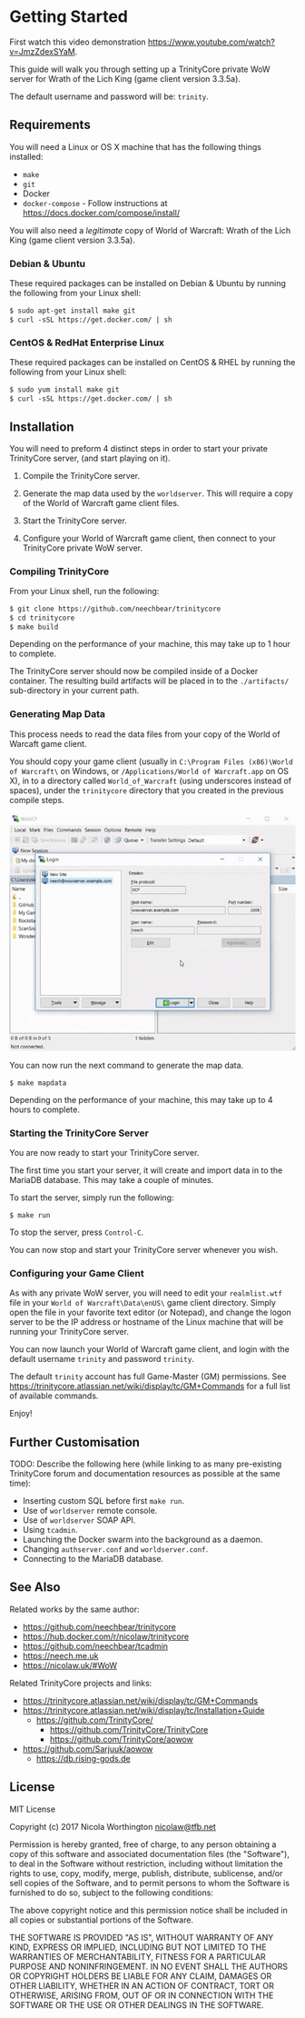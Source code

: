 # Getting Started

First watch this video demonstration
https://www.youtube.com/watch?v=JmzZdexSYaM.

This guide will walk you through setting up a TrinityCore private WoW server for
Wrath of the Lich King (game client version 3.3.5a).

The default username and password will be: `trinity`.


## Requirements

You will need a Linux or OS X machine that has the following things installed:

  * `make`
  * `git`
  * Docker
  * `docker-compose` - Follow instructions at https://docs.docker.com/compose/install/

You will also need a *legitimate* copy of World of Warcraft: Wrath of the Lich
King (game client version 3.3.5a).


### Debian & Ubuntu

These required packages can be installed on Debian & Ubuntu by running the
following from your Linux shell:

    $ sudo apt-get install make git
    $ curl -sSL https://get.docker.com/ | sh


### CentOS & RedHat Enterprise Linux

These required packages can be installed on CentOS & RHEL by running the
following from your Linux shell:

    $ sudo yum install make git
    $ curl -sSL https://get.docker.com/ | sh


## Installation

You will need to preform 4 distinct steps in order to start your private
TrinityCore server, (and start playing on it).

  1. Compile the TrinityCore server.

  2. Generate the map data used by the `worldserver`. This will require a copy
     of the World of Warcraft game client files.

  3. Start the TrinityCore server.

  4. Configure your World of Warcraft game client, then connect to your
     TrinityCore private WoW server.


### Compiling TrinityCore

From your Linux shell, run the following:

    $ git clone https://github.com/neechbear/trinitycore
    $ cd trinitycore
    $ make build

Depending on the performance of your machine, this may take up to 1 hour to
complete.

The TrinityCore server should now be compiled inside of a Docker container. The
resulting build artifacts will be placed in to the `./artifacts/` sub-directory
in your current path.


### Generating Map Data

This process needs to read the data files from your copy of the World of Warcaft
game client.

You should copy your game client (usually in `C:\Program Files
(x86)\World of Warcraft\` on Windows, or `/Applications/World of Warcraft.app`
on OS X), in to a directory called `World_of_Warcraft` (using underscores
instead of spaces), under the `trinitycore` directory that you created in the
previous compile steps.

![Copying C:\Program Files (x86)\World of Warcraft\ to ~/trinitycore/World_of_Warcraft](.GettingStarted1.gif)

You can now run the next command to generate the map data.

    $ make mapdata

Depending on the performance of your machine, this may take up to 4 hours to
complete.


### Starting the TrinityCore Server

You are now ready to start your TrinityCore server.

The first time you start your server, it will create and import data in to the
MariaDB database. This may take a couple of minutes.

To start the server, simply run the following:

    $ make run

To stop the server, press `Control-C`.

You can now stop and start your TrinityCore server whenever you wish.


### Configuring your Game Client

As with any private WoW server, you will need to edit your `realmlist.wtf` file
in your `World of Warcraft\Data\enUS\` game client directory. Simply open the
file in your favorite text editor (or Notepad), and change the logon server to
be the IP address or hostname of the Linux machine that will be running your
TrinityCore server.

You can now launch your World of Warcraft game client, and login with the
default username `trinity` and password `trinity`.

The default `trinity` account has full Game-Master (GM) permissions. See
https://trinitycore.atlassian.net/wiki/display/tc/GM+Commands for a full list of
available commands.

Enjoy!


## Further Customisation

TODO: Describe the following here (while linking to as many pre-existing
TrinityCore forum and documentation resources as possible at the same time):

  * Inserting custom SQL before first `make run`.
  * Use of `worldserver` remote console.
  * Use of `worldserver` SOAP API.
  * Using `tcadmin`.
  * Launching the Docker swarm into the background as a daemon.
  * Changing `authserver.conf` and `worldserver.conf`.
  * Connecting to the MariaDB database.


## See Also

Related works by the same author:

  * https://github.com/neechbear/trinitycore
  * https://hub.docker.com/r/nicolaw/trinitycore
  * https://github.com/neechbear/tcadmin
  * https://neech.me.uk
  * https://nicolaw.uk/#WoW

Related TrinityCore projects and links:

  * https://trinitycore.atlassian.net/wiki/display/tc/GM+Commands
  * https://trinitycore.atlassian.net/wiki/display/tc/Installation+Guide
    * https://github.com/TrinityCore/
      * https://github.com/TrinityCore/TrinityCore
      * https://github.com/TrinityCore/aowow
  * https://github.com/Sarjuuk/aowow
    * https://db.rising-gods.de


## License

MIT License

Copyright (c) 2017 Nicola Worthington <nicolaw@tfb.net>

Permission is hereby granted, free of charge, to any person obtaining a copy
of this software and associated documentation files (the "Software"), to deal
in the Software without restriction, including without limitation the rights
to use, copy, modify, merge, publish, distribute, sublicense, and/or sell
copies of the Software, and to permit persons to whom the Software is
furnished to do so, subject to the following conditions:

The above copyright notice and this permission notice shall be included in all
copies or substantial portions of the Software.

THE SOFTWARE IS PROVIDED "AS IS", WITHOUT WARRANTY OF ANY KIND, EXPRESS OR
IMPLIED, INCLUDING BUT NOT LIMITED TO THE WARRANTIES OF MERCHANTABILITY,
FITNESS FOR A PARTICULAR PURPOSE AND NONINFRINGEMENT. IN NO EVENT SHALL THE
AUTHORS OR COPYRIGHT HOLDERS BE LIABLE FOR ANY CLAIM, DAMAGES OR OTHER
LIABILITY, WHETHER IN AN ACTION OF CONTRACT, TORT OR OTHERWISE, ARISING FROM,
OUT OF OR IN CONNECTION WITH THE SOFTWARE OR THE USE OR OTHER DEALINGS IN THE
SOFTWARE.

